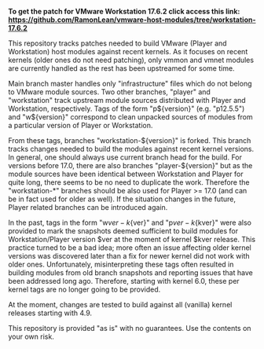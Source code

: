 

**To get the patch for VMware Workstation 17.6.2 click access this link: https://github.com/RamonLean/vmware-host-modules/tree/workstation-17.6.2**

This repository tracks patches needed to build VMware (Player and
Workstation) host modules against recent kernels. As it focuses on recent
kernels (older ones do not need patching), only vmmon and vmnet modules are
currently handled as the rest has been upstreamed for some time.

Main branch master handles only "infrastructure" files which do not belong
to VMware module sources. Two other branches, "player" and "workstation"
track upstream module sources distributed with Player and Workstation,
respectively. Tags of the form "p${version}" (e.g.  "p12.5.5") and
"w${version}" correspond to clean unpacked sources of modules from
a particular version of Player or Workstation.

From these tags, branches "workstation-${version}" is forked. This branch
tracks changes needed to build the modules against recent kernel versions.
In general, one should always use current branch head for the build. For
versions before 17.0, there are also branches "player-${version}" but as
the module sources have been identical between Workstation and Player for
quite long, there seems to be no need to duplicate the work. Therefore the
"workstation-*" branches should be also used for Player >= 17.0 (and can be
in fact used for older as well). If the situation changes in the future,
Player related branches can be introduced again.

In the past, tags in the form "w${ver}-k${ver}" and "p${ver}-k${kver}" were
also provided to mark the snapshots deemed sufficient to build modules for
Workstation/Player version $ver at the moment of kernel $kver release. This
practice turned to be a bad idea; more often an issue affecting older
kernel versions was discovered later than a fix for newer kernel did not
work with older ones. Unfortunately, misinterpreting these tags often
resulted in building modules from old branch snapshots and reporting issues
that have been addressed long ago. Therefore, starting with kernel 6.0,
these per kernel tags are no longer going to be provided.

At the moment, changes are tested to build against all (vanilla) kernel
releases starting with 4.9.

This repository is provided "as is" with no guarantees. Use the contents on
your own risk.
